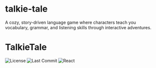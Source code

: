 # talkie-tale
A cozy, story-driven language game where characters teach you vocabulary, grammar, and listening skills through interactive adventures.







# TalkieTale

![License](https://img.shields.io/github/license/yourusername/talkietale)
![Last Commit](https://img.shields.io/github/last-commit/yourusername/talkietale)
![React](https://img.shields.io/badge/Built_with-React-blue)



